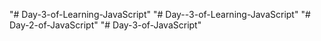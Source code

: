 "# Day-3-of-Learning-JavaScript" 
"# Day--3-of-Learning-JavaScript" 
"# Day-2-of-JavaScript" 
"# Day-3-of-JavaScript" 

